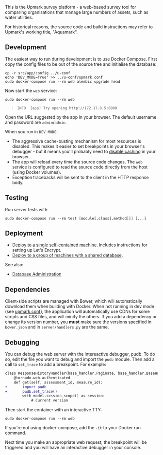 This is the Upmark survey platform - a web-based
survey tool for comparing organisations that manage large numbers of assets,
such as water utilities.

For historical reasons, the source code and build instructions may refer to
Upmark's working title, "Aquamark".


## Development

The easiest way to run during development is to use Docker Compose. First copy
the config files to be out of the source tree and initialise the database:

```
cp -r src/app/config ../u-conf
echo 'DEV_MODE=True' >> ../u-conf/upmark.conf
sudo docker-compose run --rm web alembic upgrade head
```

Now start the `web` service:

```
sudo docker-compose run --rm web
```

> `INFO  [app] Try opening http://172.17.0.5:8000`

Open the URL suggested by the app in your browser. The default username
and password are `admin`/`admin`.

When you run in `DEV_MODE`:

 - The aggressive cache-busting mechanism for most resources is disabled. This
   makes it easier to set breakpoints in your browser's debugger - but it means
   you'll probably need to [disable caching] in your browser.
 - The app will reload every time the source code changes. The `web` service is
   configured to read the source code directly from the host (using Docker
   volumes).
 - Exception tracebacks will be sent to the client in the HTTP response body.

[disable caching]: http://stackoverflow.com/a/7000899/320036


## Testing

Run server tests with:

```
sudo docker-compose run --rm test [module[.class[.method]]] [...]
```


## Deployment

 - [Deploy to a single self-contained machine](doc/aws_small.md). Includes
   instructions for setting up Let's Encrypt.
 - [Deploy to a group of machines with a shared database](doc/aws.md).

See also:

 - [Database Administration][backup]

[backup]: doc/backup.md


## Dependencies

Client-side scripts are managed with Bower, which will automatically download
them when building with Docker. When not running in dev mode (see [upmark.conf]),
the application will automatically use CDNs for some scripts and CSS
files, and will minify the others. If you add a dependency or change its
version number, you **must** make sure the versions specified in `bower.json`
and in `server/handlers.py` are the same.


[upmark.conf]: src/app/config/upmark.conf


## Debugging

You can debug the web server with the intereactive debugger, pudb. To do so,
edit the file you want to debug and import the `pudb` module. Then add a call to
`set_trace` to add a breakpoint. For example:

```diff
class ResponseHistoryHandler(base_handler.Paginate, base_handler.BaseHandler):
    @tornado.web.authenticated
    def get(self, assessment_id, measure_id):
+       import pudb
+       pudb.set_trace()
        with model.session_scope() as session:
            # Current version
```

Then start the container with an interactive TTY:

```
sudo docker-compose run --rm web
```

If you're not using docker-compose, add the `-it` to your Docker run command.

Next time you make an appropriate web request, the breakpoint will be triggered
and you will have an interactive debugger in your console.
